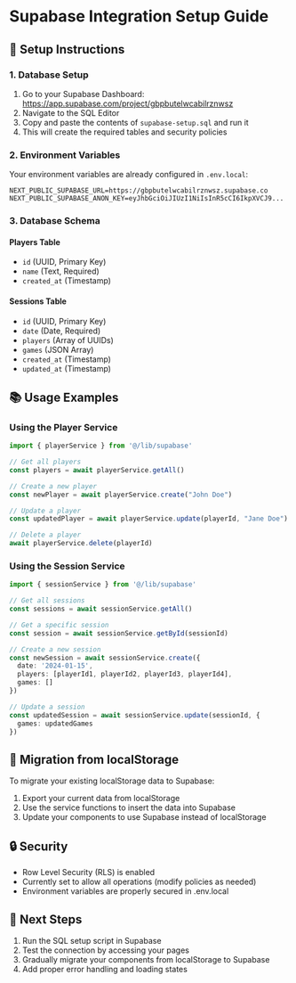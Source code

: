 # Supabase Integration Setup Guide

## 🚀 Setup Instructions

### 1. Database Setup
1. Go to your Supabase Dashboard: https://app.supabase.com/project/gbpbutelwcabilrznwsz
2. Navigate to the SQL Editor
3. Copy and paste the contents of `supabase-setup.sql` and run it
4. This will create the required tables and security policies

### 2. Environment Variables
Your environment variables are already configured in `.env.local`:
```
NEXT_PUBLIC_SUPABASE_URL=https://gbpbutelwcabilrznwsz.supabase.co
NEXT_PUBLIC_SUPABASE_ANON_KEY=eyJhbGciOiJIUzI1NiIsInR5cCI6IkpXVCJ9...
```

### 3. Database Schema

#### Players Table
- `id` (UUID, Primary Key)
- `name` (Text, Required)
- `created_at` (Timestamp)

#### Sessions Table
- `id` (UUID, Primary Key)
- `date` (Date, Required)
- `players` (Array of UUIDs)
- `games` (JSON Array)
- `created_at` (Timestamp)
- `updated_at` (Timestamp)

## 📚 Usage Examples

### Using the Player Service
```typescript
import { playerService } from '@/lib/supabase'

// Get all players
const players = await playerService.getAll()

// Create a new player
const newPlayer = await playerService.create("John Doe")

// Update a player
const updatedPlayer = await playerService.update(playerId, "Jane Doe")

// Delete a player
await playerService.delete(playerId)
```

### Using the Session Service
```typescript
import { sessionService } from '@/lib/supabase'

// Get all sessions
const sessions = await sessionService.getAll()

// Get a specific session
const session = await sessionService.getById(sessionId)

// Create a new session
const newSession = await sessionService.create({
  date: '2024-01-15',
  players: [playerId1, playerId2, playerId3, playerId4],
  games: []
})

// Update a session
const updatedSession = await sessionService.update(sessionId, {
  games: updatedGames
})
```

## 🔄 Migration from localStorage

To migrate your existing localStorage data to Supabase:

1. Export your current data from localStorage
2. Use the service functions to insert the data into Supabase
3. Update your components to use Supabase instead of localStorage

## 🔒 Security

- Row Level Security (RLS) is enabled
- Currently set to allow all operations (modify policies as needed)
- Environment variables are properly secured in .env.local

## 🎯 Next Steps

1. Run the SQL setup script in Supabase
2. Test the connection by accessing your pages
3. Gradually migrate your components from localStorage to Supabase
4. Add proper error handling and loading states